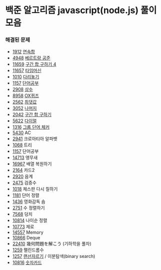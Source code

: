# 백준 알고리즘 javascript(node.js) 풀이 모음

### 해결된 문제

- [1912](https://www.acmicpc.net/problem/1912) [연속합](1912%20연속합/answer.js)
- [4948](https://www.acmicpc.net/problem/4948) [베르트랑 공준](4948%20베르트랑%20공준/answer.js)
- [11659](https://www.acmicpc.net/problem/11659) [구간 합 구하기 4](11659%20구간%20합%20구하기%204/answer.js)
- [11657](https://www.acmicpc.net/problem/11657) [타임머신](11657%20타임머신/answer.js)
- [1010](https://www.acmicpc.net/problem/1010) [다리놓기](1010%20다리놓기/answer.js)
- [1157](https://www.acmicpc.net/problem/1157) [단어공부](1157%20단어공부/answer.js)
- [2908](https://www.acmicpc.net/problem/2908) [상수](2908%20상수/answer.js)
- [8958](https://www.acmicpc.net/problem/8958) [OX퀴즈](8958%20OX퀴즈/answer.js)
- [2562](https://www.acmicpc.net/problem/2562) [최댓값](2562%20최댓값/answer.js)
- [3052](https://www.acmicpc.net/problem/3052) [나머지](3052%20나머지/answer.js)
- [2042](https://www.acmicpc.net/problem/2042) [구간 합 구하기](2042%20구간%20합%20구하기/answer.js)
- [5622](https://www.acmicpc.net/problem/5622) [다이얼](5622%20다이얼/answer.js)
- [1316](https://www.acmicpc.net/problem/1316) [그룹 단어 체커](1316%20그룹%20단어%20체커/answer.js)
- [5430](https://www.acmicpc.net/problem/5430) AC
- [2941](https://www.acmicpc.net/problem/2941) 크로아티아 알파벳
- [1068](https://www.acmicpc.net/problem/1068) 트리
- [1157](https://www.acmicpc.net/problem/1157) 단어공부
- [14713](https://www.acmicpc.net/problem/14713) 앵무새
- [16967](https://www.acmicpc.net/problem/16967) 배열 복원하기
- [2164](https://www.acmicpc.net/problem/2164) 카드2
- [2920](https://www.acmicpc.net/problem/2920) 음계
- [2475](https://www.acmicpc.net/problem/2475) 검증수
- [1018](https://www.acmicpc.net/problem/1018) 체스판 다시 칠하기
- [1181](https://www.acmicpc.net/problem/1181) 단어 정렬
- [1436](https://www.acmicpc.net/problem/1436) 영화감독 숌
- [2751](https://www.acmicpc.net/problem/2751) 수 정렬하기
- [7568](https://www.acmicpc.net/problem/7568) 덩치
- [10814](https://www.acmicpc.net/problem/10814) 나이순 정렬
- [10773](https://www.acmicpc.net/problem/10773) 제로
- [14557](https://www.acmicpc.net/problem/14557) Memory
- [10866](https://www.acmicpc.net/problem/10866) Deque
- [22410](https://www.acmicpc.net/problem/22410) 幾何問題を解こう (기하학을 풀자)
- [1259](https://www.acmicpc.net/problem/1259) 팰린드롬수
- [1257](https://www.acmicpc.net/problem/1257) [랜선자르기](1257%20랜선%20자르기/answer.js) / 이분탐색(binary search)
- [10816](https://www.acmicpc.net/problem/10816) [숫자카드](10816%20숫자카드2/answer.js)